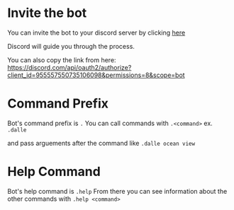# Invite the bot
You can invite the bot to your discord server by clicking [here](https://discord.com/api/oauth2/authorize?client_id=955557550735106098&permissions=8&scope=bot)

Discord will guide you through the process.

You can also copy the link from here:
https://discord.com/api/oauth2/authorize?client_id=955557550735106098&permissions=8&scope=bot

# Command Prefix
Bot's command prefix is `.`
You can call commands with `.<command>` ex. `.dalle`

and pass arguements after the command like `.dalle ocean view`

# Help Command

Bot's help command is  `.help`
From there you can see information about the other commands with `.help <command>`
